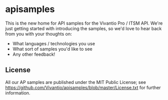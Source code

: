# apisamples
This is the new home for API samples for the Vivantio Pro / ITSM API. We're just getting started with introducing the samples, so we'd love to hear back from you with your thoughts on:
* What languages / technologies you use
* What sort of samples you'd like to see
* Any other feedback!
## License
All our AP samples are published under the MIT Public License; see https://github.com/Vivantio/apisamples/blob/master/License.txt for further information.